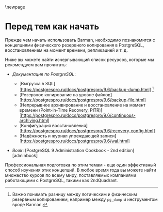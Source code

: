 \newpage

# Перед тем как начать

Прежде чем начать использовать Barman, необходимо познакомится с концепциями физического резервного копирования в PostgreSQL, восстановлением на момент времени, репликацией и т. д.

Ниже вы можете найти исчерпывающий список ресурсов, которые мы рекомендуем вам прочитать:

- _Документация по PostgreSQL_:
    - [Выгрузка в SQL] [https://postgrespro.ru/docs/postgrespro/9.6/backup-dump.html] [^pgdump]
    - [Резервное копирование на уровне файлов] [https://postgrespro.ru/docs/postgrespro/9.6/backup-file.html]
    - [Непрерывное архивирование и восстановление на момент времени (Point-in-Time Recovery, PITR)] [https://postgrespro.ru/docs/postgrespro/9.6/continuous-archiving.html]
    - [Конфигурация восстановления] [https://postgrespro.ru/docs/postgrespro/9.6/recovery-config.html]
    - [Надёжность и журнал упреждающей записи] [https://postgrespro.ru/docs/postgrespro/9.6/wal.html]
- _Book_: [PostgreSQL 9 Administration Cookbook - 2nd edition] [adminbook]

  [^pgdump]: Важно понимать разницу между логическим и физическим резервным копированием, например между `pg_dump` и инструментом вроде Barman.

Профессиональная подготовка по этим темам - еще один эффективный способ изучения этих концепций. В любое время года вы можете найти множество курсов по всему миру, поставляемых компаниями работающими с PostgreSQL, такими как 2ndQuadrant.
